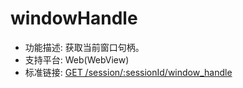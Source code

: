 # windowHandle

* 功能描述: 获取当前窗口句柄。
* 支持平台: Web(WebView)
* 标准链接: [GET /session/:sessionId/window_handle](https://w3c.github.io/webdriver/#get-window-handle)